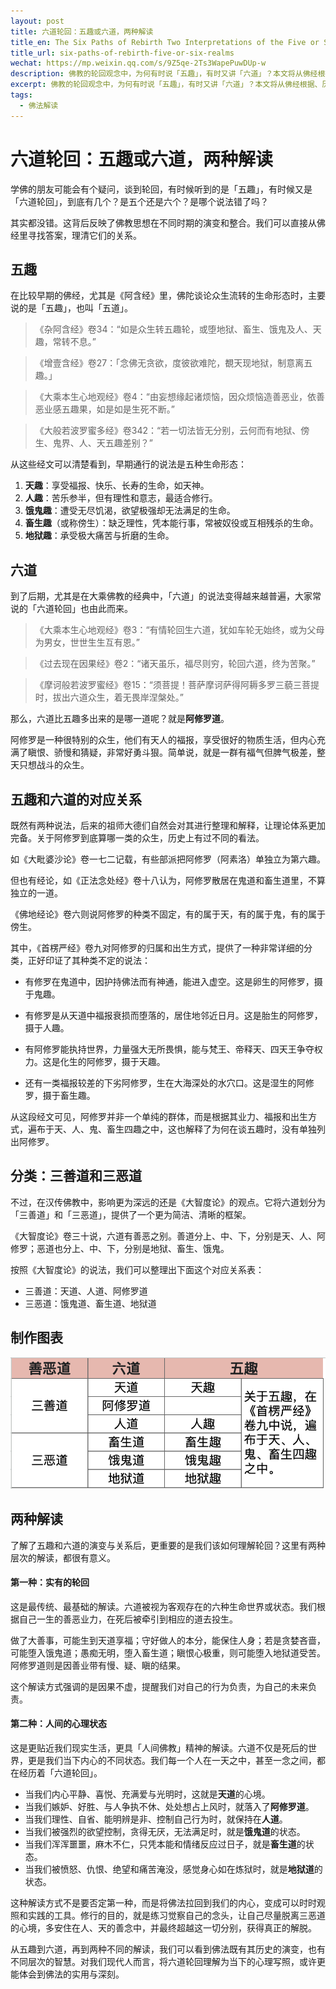 ```yaml
---
layout: post
title: 六道轮回：五趣或六道，两种解读
title_en: The Six Paths of Rebirth Two Interpretations of the Five or Six Realms
title_url: six-paths-of-rebirth-five-or-six-realms
wechat: https://mp.weixin.qq.com/s/9Z5qe-2Ts3WapePuwDUp-w
description: 佛教的轮回观念中，为何有时说「五趣」，有时又讲「六道」？本文将从佛经根据、历史演变来厘清二者关系，并提供实有的轮回和人间心态两种解读方式。
excerpt: 佛教的轮回观念中，为何有时说「五趣」，有时又讲「六道」？本文将从佛经根据、历史演变来厘清二者关系，并提供实有的轮回和人间心态两种解读方式。
tags:
  - 佛法解读
---
```


# 六道轮回：五趣或六道，两种解读

学佛的朋友可能会有个疑问，谈到轮回，有时候听到的是「五趣」，有时候又是「六道轮回」，到底有几个？是五个还是六个？是哪个说法错了吗？

其实都没错。这背后反映了佛教思想在不同时期的演变和整合。我们可以直接从佛经里寻找答案，理清它们的关系。

## 五趣

在比较早期的佛经，尤其是《阿含经》里，佛陀谈论众生流转的生命形态时，主要说的是「五趣」，也叫「五道」。

> 《杂阿含经》卷34：“如是众生转五趣轮，或堕地狱、畜生、饿鬼及人、天趣，常转不息。”

> 《增壹含经》卷27：「念佛无贪欲，度彼欲难陀，覩天现地狱，制意离五趣。」

> 《大乘本生心地观经》卷4：“由妄想缘起诸烦恼，因众烦恼造善恶业，依善恶业感五趣果，如是如是生死不断。”

> 《大般若波罗蜜多经》卷342：“若一切法皆无分别，云何而有地狱、傍生、鬼界、人、天五趣差别？”

从这些经文可以清楚看到，早期通行的说法是五种生命形态：
1.  **天趣**：享受福报、快乐、长寿的生命，如天神。
2.  **人趣**：苦乐参半，但有理性和意志，最适合修行。
3.  **饿鬼趣**：遭受无尽饥渴，欲望极强却无法满足的生命。
4.  **畜生趣**（或称傍生）：缺乏理性，凭本能行事，常被奴役或互相残杀的生命。
5.  **地狱趣**：承受极大痛苦与折磨的生命。

## 六道

到了后期，尤其是在大乘佛教的经典中，「六道」的说法变得越来越普遍，大家常说的「六道轮回」也由此而来。

> 《大乘本生心地观经》卷3：“有情轮回生六道，犹如车轮无始终，或为父母为男女，世世生生互有恩。”

> 《过去现在因果经》卷2：“诸天虽乐，福尽则穷，轮回六道，终为苦聚。”

> 《摩诃般若波罗蜜经》卷15：“须菩提！菩萨摩诃萨得阿耨多罗三藐三菩提时，拔出六道众生，着无畏岸涅槃处。”

那么，六道比五趣多出来的是哪一道呢？就是**阿修罗道**。

阿修罗是一种很特别的众生，他们有天人的福报，享受很好的物质生活，但内心充满了瞋恨、骄慢和猜疑，非常好勇斗狠。简单说，就是一群有福气但脾气极差，整天只想战斗的众生。

## 五趣和六道的对应关系

既然有两种说法，后来的祖师大德们自然会对其进行整理和解释，让理论体系更加完备。关于阿修罗到底算哪一类的众生，历史上有过不同的看法。

如《大毗婆沙论》卷一七二记载，有些部派把阿修罗（阿素洛）单独立为第六趣。

但也有经论，如《正法念处经》卷十八认为，阿修罗散居在鬼道和畜生道里，不算独立的一道。

《佛地经论》卷六则说阿修罗的种类不固定，有的属于天，有的属于鬼，有的属于傍生。

其中，《首楞严经》卷九对阿修罗的归属和出生方式，提供了一种非常详细的分类，正好印证了其种类不定的说法：

* 有修罗在鬼道中，因护持佛法而有神通，能进入虚空。这是卵生的阿修罗，摄于鬼趣。

* 有修罗是从天道中福报衰损而堕落的，居住地邻近日月。这是胎生的阿修罗，摄于人趣。

* 有阿修罗能执持世界，力量强大无所畏惧，能与梵王、帝释天、四天王争夺权力。这是化生的阿修罗，摄于天趣。

* 还有一类福报较差的下劣阿修罗，生在大海深处的水穴口。这是湿生的阿修罗，摄于畜生趣。

从这段经文可见，阿修罗并非一个单纯的群体，而是根据其业力、福报和出生方式，遍布于天、人、鬼、畜生四趣之中，这也解释了为何在谈五趣时，没有单独列出阿修罗。

## 分类：三善道和三恶道

不过，在汉传佛教中，影响更为深远的还是《大智度论》的观点。它将六道划分为「三善道」和「三恶道」，提供了一个更为简洁、清晰的框架。

《大智度论》卷三十说，六道有善恶之别。善道分上、中、下，分别是天、人、阿修罗；恶道也分上、中、下，分别是地狱、畜生、饿鬼。

按照《大智度论》的说法，我们可以整理出下面这个对应关系表：

* 三善道：天道、人道、阿修罗道
* 三恶道：饿鬼道、畜生道、地狱道

## 制作图表

![六道、五趣](../images/2025-10-03-20-23-32.png)

## 两种解读

了解了五趣和六道的演变与关系后，更重要的是我们该如何理解轮回？这里有两种层次的解读，都很有意义。

#### 第一种：实有的轮回

这是最传统、最基础的解读。六道被视为客观存在的六种生命世界或状态。我们根据自己一生的善恶业力，在死后被牵引到相应的道去投生。

做了大善事，可能生到天道享福；守好做人的本分，能保住人身；若是贪婪吝啬，可能堕入饿鬼道；愚痴无明，堕入畜生道；瞋恨心极重，则可能堕入地狱道受苦。阿修罗道则是因善业带有慢、疑、瞋的结果。

这个解读方式强调的是因果不虚，提醒我们对自己的行为负责，为自己的未来负责。

#### 第二种：人间的心理状态

这是更贴近我们现实生活，更具「人间佛教」精神的解读。六道不仅是死后的世界，更是我们当下内心的不同状态。我们每一个人在一天之中，甚至一念之间，都在经历着「六道轮回」。

* 当我们内心平静、喜悦、充满爱与光明时，这就是**天道**的心境。
* 当我们嫉妒、好胜、与人争执不休、处处想占上风时，就落入了**阿修罗道**。
* 当我们理性、自省、能明辨是非、控制自己行为时，就保持在**人道**。
* 当我们被强烈的欲望控制，贪得无厌，无法满足时，就是**饿鬼道**的状态。
* 当我们浑浑噩噩，麻木不仁，只凭本能和情绪反应过日子，就是**畜生道**的状态。
* 当我们被愤怒、仇恨、绝望和痛苦淹没，感觉身心如在炼狱时，就是**地狱道**的状态。

这种解读方式不是要否定第一种，而是将佛法拉回到我们的内心，变成可以时时观照和实践的工具。修行的目的，就是练习觉察自己的念头，让自己尽量脱离三恶道的心境，多安住在人、天的善念中，并最终超越这一切分别，获得真正的解脱。

从五趣到六道，再到两种不同的解读，我们可以看到佛法既有其历史的演变，也有不同层次的智慧。对我们现代人而言，将六道轮回理解为当下的心理写照，或许更能体会到佛法的实用与深刻。

